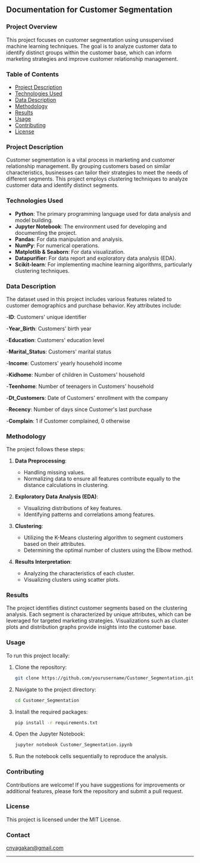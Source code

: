 ## Documentation for Customer Segmentation

### Project Overview

This project focuses on customer segmentation using unsupervised machine learning techniques. The goal is to analyze customer data to identify distinct groups within the customer base, which can inform marketing strategies and improve customer relationship management.

### Table of Contents

- [Project Description](#project-description)
- [Technologies Used](#technologies-used)
- [Data Description](#data-description)
- [Methodology](#methodology)
- [Results](#results)
- [Usage](#usage)
- [Contributing](#contributing)
- [License](#license)

### Project Description

Customer segmentation is a vital process in marketing and customer relationship management. By grouping customers based on similar characteristics, businesses can tailor their strategies to meet the needs of different segments. This project employs clustering techniques to analyze customer data and identify distinct segments.

### Technologies Used

- **Python**: The primary programming language used for data analysis and model building.
- **Jupyter Notebook**: The environment used for developing and documenting the project.
- **Pandas**: For data manipulation and analysis.
- **NumPy**: For numerical operations.
- **Matplotlib & Seaborn**: For data visualization.
- **Datapurifier**: For data report and exploratory data analysis (EDA).
- **Scikit-learn**: For implementing machine learning algorithms, particularly clustering techniques.

### Data Description

The dataset used in this project includes various features related to customer demographics and purchase behavior. Key attributes include:

-**ID**: Customers' unique identifier

-**Year_Birth**: Customers' birth year

-**Education**: Customers' education level

-**Marital_Status**: Customers' marital status

-**Income**: Customers' yearly household income

-**Kidhome**: Number of children in Customers' household

-**Teenhome**: Number of teenagers in Customers' household

-**Dt_Customers**: Date of Customers' enrollment with the company

-**Recency**: Number of days since Customer's last purchase

-**Complain**: 1 if Customer complained, 0 otherwise

### Methodology

The project follows these steps:

1. **Data Preprocessing**: 
   - Handling missing values.
   - Normalizing data to ensure all features contribute equally to the distance calculations in clustering.

2. **Exploratory Data Analysis (EDA)**:
   - Visualizing distributions of key features.
   - Identifying patterns and correlations among features.

3. **Clustering**:
   - Utilizing the K-Means clustering algorithm to segment customers based on their attributes.
   - Determining the optimal number of clusters using the Elbow method.

4. **Results Interpretation**:
   - Analyzing the characteristics of each cluster.
   - Visualizing clusters using scatter plots.

### Results

The project identifies distinct customer segments based on the clustering analysis. Each segment is characterized by unique attributes, which can be leveraged for targeted marketing strategies. Visualizations such as cluster plots and distribution graphs provide insights into the customer base.

### Usage

To run this project locally:

1. Clone the repository:
   ```bash
   git clone https://github.com/yourusername/Customer_Segmentation.git
   ```

2. Navigate to the project directory:
   ```bash
   cd Customer_Segmentation
   ```

3. Install the required packages:
   ```bash
   pip install -r requirements.txt
   ```

4. Open the Jupyter Notebook:
   ```bash
   jupyter notebook Customer_Segmentation.ipynb
   ```

5. Run the notebook cells sequentially to reproduce the analysis.

### Contributing

Contributions are welcome! If you have suggestions for improvements or additional features, please fork the repository and submit a pull request. 

### License

This project is licensed under the MIT License.

### Contact

cnyagakan@gmail.com

---
